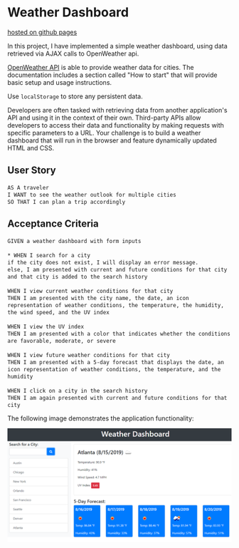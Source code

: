 # Weather Dashboard
[hosted on github pages](https://brian-fairbanks.github.io/WeatherDashboard/)

In this project, I have implemented a simple weather dashboard, using data retrieved via AJAX calls to OpenWeather api. 

[OpenWeather API](https://openweathermap.org/api) is able to provide weather data for cities. The documentation includes a section called "How to start" that will provide basic setup and usage instructions.

Use `localStorage` to store any persistent data.

Developers are often tasked with retrieving data from another application's API and using it in the context of their own. Third-party APIs allow developers to access their data and functionality by making requests with specific parameters to a URL. Your challenge is to build a weather dashboard that will run in the browser and feature dynamically updated HTML and CSS.

## User Story

```
AS A traveler
I WANT to see the weather outlook for multiple cities
SO THAT I can plan a trip accordingly
```

## Acceptance Criteria

```
GIVEN a weather dashboard with form inputs

* WHEN I search for a city
if the city does not exist, I will display an error message.
else, I am presented with current and future conditions for that city and that city is added to the search history

WHEN I view current weather conditions for that city
THEN I am presented with the city name, the date, an icon representation of weather conditions, the temperature, the humidity, the wind speed, and the UV index

WHEN I view the UV index
THEN I am presented with a color that indicates whether the conditions are favorable, moderate, or severe

WHEN I view future weather conditions for that city
THEN I am presented with a 5-day forecast that displays the date, an icon representation of weather conditions, the temperature, and the humidity

WHEN I click on a city in the search history
THEN I am again presented with current and future conditions for that city
```

The following image demonstrates the application functionality:

![weather dashboard demo](./Assets/06-server-side-apis-homework-demo.png)
